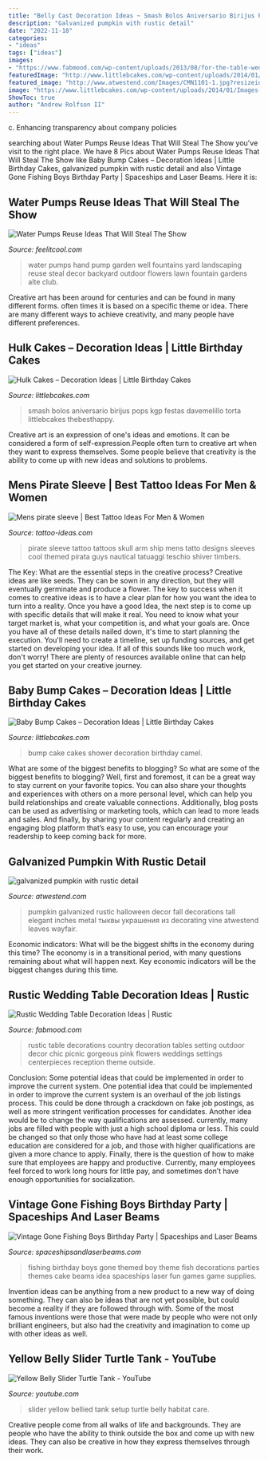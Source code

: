 ```yaml
---
title: "Belly Cast Decoration Ideas ~ Smash Bolos Aniversario Birijus Pops Kgp Festas Davemelillo Torta Littlebcakes Thebesthappy"
description: "Galvanized pumpkin with rustic detail"
date: "2022-11-18"
categories:
- "ideas"
tags: ["ideas"]
images:
- "https://www.fabmood.com/wp-content/uploads/2013/08/for-the-table-wedding-reception53.jpg"
featuredImage: "http://www.littlebcakes.com/wp-content/uploads/2014/01/Baby-Bump-Cakes.jpg"
featured_image: "http://www.atwestend.com/Images/CMN1101-1.jpg?resizeid=4&amp;resizeh=0&amp;resizew=1200"
image: "https://www.littlebcakes.com/wp-content/uploads/2014/01/Images-of-Hulk-Cakes1.jpg"
ShowToc: true
author: "Andrew Rolfson II"
---
```



c. Enhancing transparency about company policies 

	

		
searching about Water Pumps Reuse Ideas That Will Steal The Show you've visit to the right place. We have 8 Pics about Water Pumps Reuse Ideas That Will Steal The Show like Baby Bump Cakes – Decoration Ideas | Little Birthday Cakes, galvanized pumpkin with rustic detail and also Vintage Gone Fishing Boys Birthday Party | Spaceships and Laser Beams. Here it is:
		
    
## Water Pumps Reuse Ideas That Will Steal The Show

<img loading=lazy src="http://feelitcool.com/wp-content/uploads/2017/01/well-pumps-reuse9.jpg" onerror="this.onerror=null;this.src='https://tse1.mm.bing.net/th?id=OIP._qj1tIP5trNazSFI7WmMYQHaJ4&amp;pid=15.1';" alt="Water Pumps Reuse Ideas That Will Steal The Show">

_Source: feelitcool.com_

>water pumps hand pump garden well fountains yard landscaping reuse steal decor backyard outdoor flowers lawn fountain gardens alte club. 

	

Creative art has been around for centuries and can be found in many different forms. often times it is based on a specific theme or idea. There are many different ways to achieve creativity, and many people have different preferences.

    
## Hulk Cakes – Decoration Ideas | Little Birthday Cakes

<img loading=lazy src="https://www.littlebcakes.com/wp-content/uploads/2014/01/Images-of-Hulk-Cakes1.jpg" onerror="this.onerror=null;this.src='https://tse1.mm.bing.net/th?id=OIP.WAnuIxKGhDprZBN6dF6OPgHaJ4&amp;pid=15.1';" alt="Hulk Cakes – Decoration Ideas | Little Birthday Cakes">

_Source: littlebcakes.com_

>smash bolos aniversario birijus pops kgp festas davemelillo torta littlebcakes thebesthappy. 

	

Creative art is an expression of one's ideas and emotions. It can be considered a form of self-expression.People often turn to creative art when they want to express themselves. Some people believe that creativity is the ability to come up with new ideas and solutions to problems.

    
## Mens Pirate Sleeve | Best Tattoo Ideas For Men &amp; Women

<img loading=lazy src="https://tattoo-ideas.com/wp-content/uploads/2018/05/pirate-sleeve-tattoo-768x960.jpg" onerror="this.onerror=null;this.src='https://tse3.mm.bing.net/th?id=OIP.DY2Ib2FcaxYVcX5M9NLqJQHaJQ&amp;pid=15.1';" alt="Mens pirate sleeve | Best Tattoo Ideas For Men &amp; Women">

_Source: tattoo-ideas.com_

>pirate sleeve tattoo tattoos skull arm ship mens tatto designs sleeves cool themed pirata guys nautical tatuaggi teschio shiver timbers. 

	

The Key: What are the essential steps in the creative process?
Creative ideas are like seeds. They can be sown in any direction, but they will eventually germinate and produce a flower. The key to success when it comes to creative ideas is to have a clear plan for how you want the idea to turn into a reality. Once you have a good Idea, the next step is to come up with specific details that will make it real. You need to know what your target market is, what your competition is, and what your goals are. Once you have all of these details nailed down, it's time to start planning the execution. You'll need to create a timeline, set up funding sources, and get started on developing your idea. If all of this sounds like too much work, don't worry! There are plenty of resources available online that can help you get started on your creative journey.

    
## Baby Bump Cakes – Decoration Ideas | Little Birthday Cakes

<img loading=lazy src="http://www.littlebcakes.com/wp-content/uploads/2014/01/Baby-Bump-Cakes.jpg" onerror="this.onerror=null;this.src='https://tse4.mm.bing.net/th?id=OIP.KCxRWsEGA46dsajROZ5AKwHaLG&amp;pid=15.1';" alt="Baby Bump Cakes – Decoration Ideas | Little Birthday Cakes">

_Source: littlebcakes.com_

>bump cake cakes shower decoration birthday camel. 

	

What are some of the biggest benefits to blogging?
So what are some of the biggest benefits to blogging? Well, first and foremost, it can be a great way to stay current on your favorite topics. You can also share your thoughts and experiences with others on a more personal level, which can help you build relationships and create valuable connections. Additionally, blog posts can be used as advertising or marketing tools, which can lead to more leads and sales. And finally, by sharing your content regularly and creating an engaging blog platform that’s easy to use, you can encourage your readership to keep coming back for more.

    
## Galvanized Pumpkin With Rustic Detail

<img loading=lazy src="http://www.atwestend.com/Images/CMN1101-1.jpg?resizeid=4&amp;resizeh=0&amp;resizew=1200" onerror="this.onerror=null;this.src='https://tse1.mm.bing.net/th?id=OIP.0MyWXT3W1OZHgesYrLDIPAHaLH&amp;pid=15.1';" alt="galvanized pumpkin with rustic detail">

_Source: atwestend.com_

>pumpkin galvanized rustic halloween decor fall decorations tall elegant inches metal тыквы украшения из decorating vine atwestend leaves wayfair. 

	

Economic indicators: What will be the biggest shifts in the economy during this time?
The economy is in a transitional period, with many questions remaining about what will happen next. Key economic indicators will be the biggest changes during this time.

    
## Rustic Wedding Table Decoration Ideas | Rustic

<img loading=lazy src="https://www.fabmood.com/wp-content/uploads/2013/08/for-the-table-wedding-reception53.jpg" onerror="this.onerror=null;this.src='https://tse3.mm.bing.net/th?id=OIP.WX42mRWUiiy9o_-954lekAHaLH&amp;pid=15.1';" alt="Rustic Wedding Table Decoration Ideas | Rustic">

_Source: fabmood.com_

>rustic table decorations country decoration tables setting outdoor decor chic picnic gorgeous pink flowers weddings settings centerpieces reception theme outside. 

	

Conclusion: Some potential ideas that could be implemented in order to improve the current system.
One potential idea that could be implemented in order to improve the current system is an overhaul of the job listings process. This could be done through a crackdown on fake job postings, as well as more stringent verification processes for candidates. Another idea would be to change the way qualifications are assessed. currently, many jobs are filled with people with just a high school diploma or less. This could be changed so that only those who have had at least some college education are considered for a job, and those with higher qualifications are given a more chance to apply. Finally, there is the question of how to make sure that employees are happy and productive. Currently, many employees feel forced to work long hours for little pay, and sometimes don’t have enough opportunities for socialization.

    
## Vintage Gone Fishing Boys Birthday Party | Spaceships And Laser Beams

<img loading=lazy src="http://spaceshipsandlaserbeams.com/wp-content/uploads/2015/09/fishing-birthday-party-ideas-boys.jpg.jpg" onerror="this.onerror=null;this.src='https://tse4.mm.bing.net/th?id=OIP.Kn2C9PSHi_BW7v6xtZBqqQHaLH&amp;pid=15.1';" alt="Vintage Gone Fishing Boys Birthday Party | Spaceships and Laser Beams">

_Source: spaceshipsandlaserbeams.com_

>fishing birthday boys gone themed boy theme fish decorations parties themes cake beams idea spaceships laser fun games game supplies. 

	

Invention ideas can be anything from a new product to a new way of doing something. They can also be ideas that are not yet possible, but could become a reality if they are followed through with. Some of the most famous inventions were those that were made by people who were not only brilliant engineers, but also had the creativity and imagination to come up with other ideas as well.

    
## Yellow Belly Slider Turtle Tank - YouTube

<img loading=lazy src="http://i.ytimg.com/vi/jzdBkHCyrz8/maxresdefault.jpg" onerror="this.onerror=null;this.src='https://tse2.mm.bing.net/th?id=OIP.H_wY3BUT1pqTCSBHOgMAfgHaEK&amp;pid=15.1';" alt="Yellow Belly Slider Turtle Tank - YouTube">

_Source: youtube.com_

>slider yellow bellied tank setup turtle belly habitat care. 

	

Creative people come from all walks of life and backgrounds. They are people who have the ability to think outside the box and come up with new ideas. They can also be creative in how they express themselves through their work.

